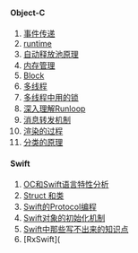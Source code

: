 #### Object-C

1. [事件传递](https://blog.ibireme.com/2015/05/18/runloop/#more-41710)
2. [runtime]()
3. [自动释放池原理]()
4. [内存管理]()
5. [Block]()
6. [多线程]()
7. [多线程中用的锁]()
8. [深入理解Runloop]()
9. [消息转发机制]()
10. [渲染的过程]()
11. [分类的原理]()



#### Swift

1. [OC和Swift语言特性分析]()
2. [Struct 和类]()
3. [Swift的Protocol编程]()
4. [Swift对象的初始化机制]()
5. [Swift中那些写不出来的知识点]()
6. [RxSwift](